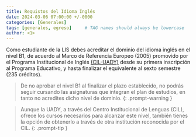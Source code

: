 ```yaml
---
title: Requistos del Idioma Inglés
date: 2024-03-06 07:00:00 +/-0000
categories: [Generales]
tags: [generales, egreso]     # TAG names should always be lowercase
author: <1>
---
```


Como estudiante de la LIS debes acreditar el dominio del idioma inglés en el nivel B1, de acuerdo al Marco de Referencia Europeo (2005) promovido por el Programa Institucional de Inglés [(CIL-UADY)](https://cil.uady.mx/pii) desde su primera inscripción al Programa Educativo, y hasta finalizar el equivalente al sexto semestre (235 créditos). 

> De no aprobar el nivel B1 al finalizar el plazo establecido, no podrás seguir cursando las asignaturas que integran el plan de estudios, en tanto no acredites dicho nivel de dominio.
{: .prompt-warning }


> Aunque la UADY, a través del Centro Institucional de Lenguas (CIL), ofrece los cursos necesarios para alcanzar este nivel, también tienes la opción de obtenerlo a través de otra institución reconocida por el CIL.
{: .prompt-tip }
